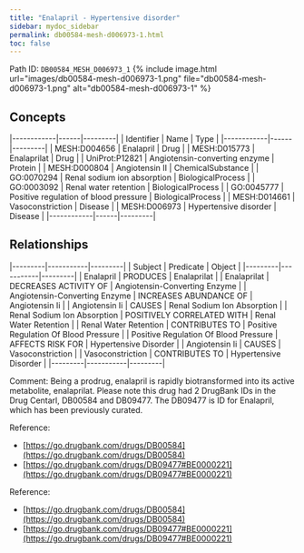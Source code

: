 ```yaml
---
title: "Enalapril - Hypertensive disorder"
sidebar: mydoc_sidebar
permalink: db00584-mesh-d006973-1.html
toc: false 
---
```



Path ID: `DB00584_MESH_D006973_1`
{% include image.html url="images/db00584-mesh-d006973-1.png" file="db00584-mesh-d006973-1.png" alt="db00584-mesh-d006973-1" %}

## Concepts

|------------|------|---------|
| Identifier | Name | Type    |
|------------|------|---------|
| MESH:D004656 | Enalapril | Drug |
| MESH:D015773 | Enalaprilat | Drug |
| UniProt:P12821 | Angiotensin-converting enzyme | Protein |
| MESH:D000804 | Angiotensin II | ChemicalSubstance |
| GO:0070294 | Renal sodium ion absorption | BiologicalProcess |
| GO:0003092 | Renal water retention | BiologicalProcess |
| GO:0045777 | Positive regulation of blood pressure | BiologicalProcess |
| MESH:D014661 | Vasoconstriction | Disease |
| MESH:D006973 | Hypertensive disorder | Disease |
|------------|------|---------|

## Relationships

|---------|-----------|---------|
| Subject | Predicate | Object  |
|---------|-----------|---------|
| Enalapril | PRODUCES | Enalaprilat |
| Enalaprilat | DECREASES ACTIVITY OF | Angiotensin-Converting Enzyme |
| Angiotensin-Converting Enzyme | INCREASES ABUNDANCE OF | Angiotensin Ii |
| Angiotensin Ii | CAUSES | Renal Sodium Ion Absorption |
| Renal Sodium Ion Absorption | POSITIVELY CORRELATED WITH | Renal Water Retention |
| Renal Water Retention | CONTRIBUTES TO | Positive Regulation Of Blood Pressure |
| Positive Regulation Of Blood Pressure | AFFECTS RISK FOR | Hypertensive Disorder |
| Angiotensin Ii | CAUSES | Vasoconstriction |
| Vasoconstriction | CONTRIBUTES TO | Hypertensive Disorder |
|---------|-----------|---------|

Comment: Being a prodrug, enalapril is rapidly biotransformed into its active metabolite, enalaprilat. Please note this drug had 2 DrugBank IDs in the Drug Centarl, DB00584 and DB09477. The DB09477 is ID for Enalapril, which has been previously curated.

Reference: 
  - [https://go.drugbank.com/drugs/DB00584](https://go.drugbank.com/drugs/DB00584)
  - [https://go.drugbank.com/drugs/DB09477#BE0000221](https://go.drugbank.com/drugs/DB09477#BE0000221)

Reference: 
  - [https://go.drugbank.com/drugs/DB00584](https://go.drugbank.com/drugs/DB00584)
  - [https://go.drugbank.com/drugs/DB09477#BE0000221](https://go.drugbank.com/drugs/DB09477#BE0000221)
